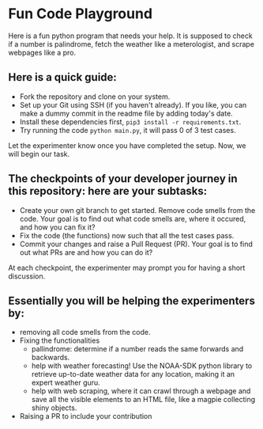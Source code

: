 # Fun Code Playground

Here is a fun python program that needs your help. It is supposed to check if a number is palindrome, fetch the weather like a  meterologist, and scrape webpages like a pro.

## Here is a quick guide:
- Fork the repository and clone on your system.
- Set up your Git using SSH (if you haven't already). If you like, you can make a dummy commit in the readme file by adding today's date.
- Install these dependencies first, `pip3 install -r requirements.txt`.
- Try running the code `python main.py`, it will pass 0 of 3 test cases. 

Let the experimenter know once you have completed the setup. Now, we will begin our task.

## The checkpoints of your developer journey in this repository: here are your subtasks:
- Create your own git branch to get started. Remove code smells from the code. Your goal is to find out what code smells are, where it occured, and how you can fix it?
- Fix the code (the functions) now such that all the test cases pass.
- Commit your changes and raise a Pull Request (PR). Your goal is to find out what PRs are and how you can do it?
<!-- - There is merge conflict on one of the branches named `experimenter-help`. Your goal is to find out what merge conflicts are, why it occured here, and how you can fix it? -->

At each checkpoint, the experimenter may prompt you for having a short discussion.

## Essentially you will be helping the experimenters by:
- removing all code smells from the code.
- Fixing the functionalities
  - pallindrome: determine if a number reads the same forwards and backwards.
  - help with weather forecasting! Use the NOAA-SDK python library to retrieve up-to-date weather data for any location, making it an expert weather guru.
  - help with web scraping, where it can crawl through a webpage and save all the visible elements to an HTML file, like a magpie collecting shiny objects.
- Raising a PR to include your contribution
<!-- - Resolving the conflict in 'experimenter-help' so that it is merge ready. -->
